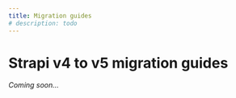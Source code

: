 ```yaml
---
title: Migration guides
# description: todo
---
```


# Strapi v4 to v5 migration guides

_Coming soon…_
